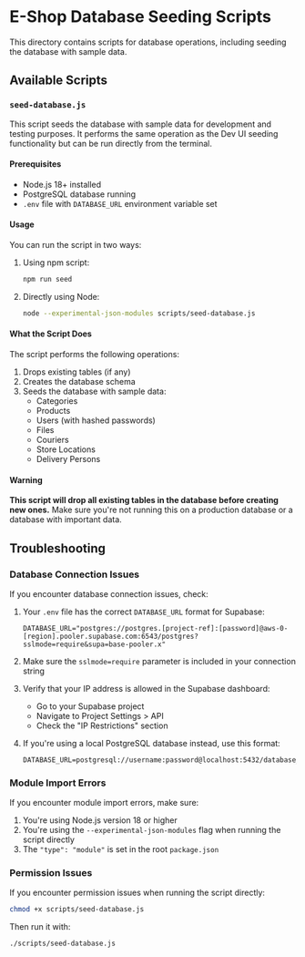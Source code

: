 # E-Shop Database Seeding Scripts

This directory contains scripts for database operations, including seeding the database with sample data.

## Available Scripts

### `seed-database.js`

This script seeds the database with sample data for development and testing purposes. It performs the same operation as the Dev UI seeding functionality but can be run directly from the terminal.

#### Prerequisites

- Node.js 18+ installed
- PostgreSQL database running
- `.env` file with `DATABASE_URL` environment variable set

#### Usage

You can run the script in two ways:

1. Using npm script:
   ```bash
   npm run seed
   ```

2. Directly using Node:
   ```bash
   node --experimental-json-modules scripts/seed-database.js
   ```

#### What the Script Does

The script performs the following operations:

1. Drops existing tables (if any)
2. Creates the database schema
3. Seeds the database with sample data:
   - Categories
   - Products
   - Users (with hashed passwords)
   - Files
   - Couriers
   - Store Locations
   - Delivery Persons

#### Warning

**This script will drop all existing tables in the database before creating new ones.** Make sure you're not running this on a production database or a database with important data.

## Troubleshooting

### Database Connection Issues

If you encounter database connection issues, check:

1. Your `.env` file has the correct `DATABASE_URL` format for Supabase:
   ```
   DATABASE_URL="postgres://postgres.[project-ref]:[password]@aws-0-[region].pooler.supabase.com:6543/postgres?sslmode=require&supa=base-pooler.x"
   ```

2. Make sure the `sslmode=require` parameter is included in your connection string

3. Verify that your IP address is allowed in the Supabase dashboard:
   - Go to your Supabase project
   - Navigate to Project Settings > API
   - Check the "IP Restrictions" section

4. If you're using a local PostgreSQL database instead, use this format:
   ```
   DATABASE_URL=postgresql://username:password@localhost:5432/database_name
   ```

### Module Import Errors

If you encounter module import errors, make sure:

1. You're using Node.js version 18 or higher
2. You're using the `--experimental-json-modules` flag when running the script directly
3. The `"type": "module"` is set in the root `package.json`

### Permission Issues

If you encounter permission issues when running the script directly:

```bash
chmod +x scripts/seed-database.js
```

Then run it with:

```bash
./scripts/seed-database.js
```
